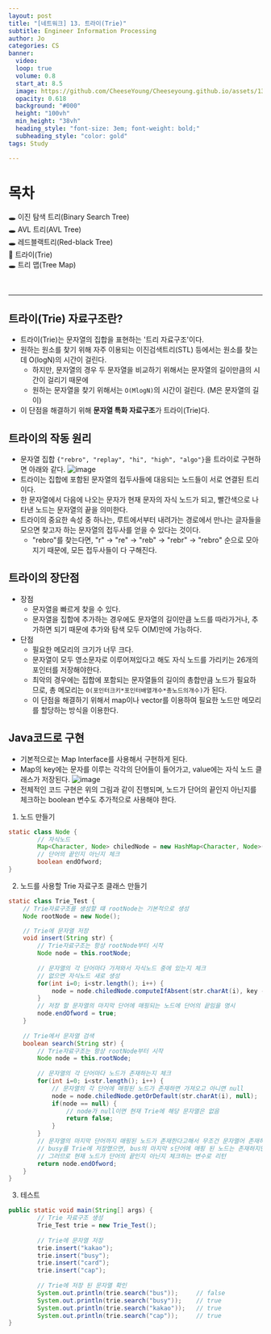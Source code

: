 ```yaml
---
layout: post
title: "[네트워크] 13. 트라이(Trie)"
subtitle: Engineer Information Processing
author: Jo
categories: CS
banner:
  video: 
  loop: true
  volume: 0.8
  start_at: 8.5
  image: https://github.com/CheeseYoung/Cheeseyoung.github.io/assets/132384527/ecca7bce-8be9-4e46-afd1-4ed8d3e93519
  opacity: 0.618
  background: "#000"
  height: "100vh"
  min_height: "38vh"
  heading_style: "font-size: 3em; font-weight: bold;"
  subheading_style: "color: gold"
tags: Study

---
```


# 목차
🕳 이진 탐색 트리(Binary Search Tree) <br>
🕳 AVL 트리(AVL Tree) <br>
🕳 레드블랙트리(Red-black Tree) <br>
📌 트라이(Trie) <br>
🕳 트리 맵(Tree Map) <br>

<br>
<hr>

## 트라이(Trie) 자료구조란?
- 트라이(Trie)는 문자열의 집합을 표현하는 '트리 자료구조'이다.
- 원하는 원소를 찾기 위해 자주 이용되는 이진검색트리(STL) 등에서는 원소를 찾는데 O(logN)의 시간이 걸린다.
  - 하지만, 문자열의 경우 두 문자열을 비교하기 위해서는 문자열의 길이만큼의 시간이 걸리기 때문에
  - 원하는 문자열을 찾기 위해서는 ``O(MlogN)``의 시간이 걸린다. (M은 문자열의 길이)
- 이 단점을 해결하기 위해 <b>문자열 특화 자료구조</b>가 트라이(Trie)다.

## 트라이의 작동 원리
- 문자열 집합 ``{"rebro", "replay", "hi", "high", "algo"}``을 트라이로 구현하면 아래와 같다.
  ![image](https://github.com/CheeseYoung/Cheeseyoung.github.io/assets/132384527/ecca7bce-8be9-4e46-afd1-4ed8d3e93519)
- 트라이는 집합에 포함된 문자열의 접두사들에 대응되는 노드들이 서로 연결된 트리이다.
- 한 문자열에서 다음에 나오는 문자가 현재 문자의 자식 노드가 되고, 빨간색으로 나타낸 노드는 문자열의 끝을 의미한다.
- 트라이의 중요한 속성 중 하나는, 루트에서부터 내려가는 경로에서 만나는 글자들을 모으면 찾고자 하는 문자열의 접두사를 얻을 수 있다는 것이다.
  - "rebro"를 찾는다면, "r" -> "re" -> "reb" -> "rebr" -> "rebro" 순으로 모아지기 때문에, 모든 접두사들이 다 구해진다.

## 트라이의 장단점
- 장점
  - 문자열을 빠르게 찾을 수 있다.
  - 문자열을 집합에 추가하는 경우에도 문자열의 길이만큼 노드를 따라가거나, 추가하면 되기 때문에 추가와 탐색 모두 O(M)만에 가능하다.
- 단점
  - 필요한 메모리의 크기가 너무 크다.
  - 문자열이 모두 영소문자로 이루어져있다고 해도 자식 노드를 가리키는 26개의 포인터를 저장해야한다.
  - 최악의 경우에는 집합에 포함되는 문자열들의 길이의 총합만큼 노드가 필요하므로, 총 메모리는 ``O(포인터크키*포인터배열개수*총노드의개수)``가 된다.
  - 이 단점을 해결하기 위해서 map이나 vector를 이용하여 필요한 노드만 메모리를 할당하는 방식을 이용한다.

## Java코드로 구현
- 기본적으로는 Map Interface를 사용해서 구현하게 된다.
- Map의 key에는 문자를 이루는 각각의 단어들이 들어가고, value에는 자식 노드 클래스가 저장된다.
  ![image](https://github.com/CheeseYoung/Cheeseyoung.github.io/assets/132384527/c35186cb-53ec-442e-bb78-0692a0b149e9)
- 전체적인 코드 구현은 위의 그림과 같이 진행되며, 노드가 단어의 끝인지 아닌지를 체크하는 boolean 변수도 추가적으로 사용해야 한다.
1. 노드 만들기
```java
static class Node {
		// 자식노드
		Map<Character, Node> chiledNode = new HashMap<Character, Node>();
		// 단어의 끝인지 아닌지 체크
		boolean endOfword;
}
```
2. 노드를 사용할 Trie 자료구조 클래스 만들기
```java
static class Trie_Test {	
	// Trie자료구조를 생성할 떄 rootNode는 기본적으로 생성
	Node rootNode = new Node();

	// Trie에 문자열 저장
	void insert(String str) {
		// Trie자료구조는 항상 rootNode부터 시작 
		Node node = this.rootNode;
		
		// 문자열의 각 단어마다 가져와서 자식노드 중에 있는지 체크
		// 없으면 자식노드 새로 생성
		for(int i=0; i<str.length(); i++) {
			node = node.chiledNode.computeIfAbsent(str.charAt(i), key -> new Node());
		}
		// 저장 할 문자열의 마지막 단어에 매핑되는 노드에 단어의 끝임을 명시
		node.endOfword = true;
	}
	
	// Trie에서 문자열 검색
	boolean search(String str) {
		// Trie자료구조는 항상 rootNode부터 시작
		Node node = this.rootNode;
			
		// 문자열의 각 단어마다 노드가 존재하는지 체크 
		for(int i=0; i<str.length(); i++) {
			// 문자열의 각 단어에 매핑된 노드가 존재하면 가져오고 아니면 null
			node = node.chiledNode.getOrDefault(str.charAt(i), null);
			if(node == null) {
				// node가 null이면 현재 Trie에 해당 문자열은 없음
				return false;
			}
		}
		// 문자열의 마지막 단어까지 매핑된 노드가 존재한다고해서 무조건 문자열어 존재하는게 아님
		// busy를 Trie에 저장했으면, bus의 마지막 s단어에 매핑 된 노드는 존재하지만 Trie에 저장된건 아님
		// 그러므로 현재 노드가 단어의 끝인지 아닌지 체크하는 변수로 리턴
		return node.endOfword;
	}
}
```
3. 테스트
```java
public static void main(String[] args) {
		// Trie 자료구조 생성
		Trie_Test trie = new Trie_Test();
		
		// Trie에 문자열 저장
		trie.insert("kakao");
		trie.insert("busy");
		trie.insert("card");
		trie.insert("cap");
		
		// Trie에 저장 된 문자열 확인
		System.out.println(trie.search("bus"));		// false
		System.out.println(trie.search("busy"));    // true
		System.out.println(trie.search("kakao"));   // true
		System.out.println(trie.search("cap"));     // true
}
```














